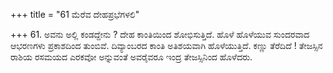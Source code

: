 +++
title = "61 ಮೆರೆವ ದೇಹಪ್ರಭೆಗಳಲಿ"

+++
61. ಅವನು ಅಲ್ಲಿ ಕಂಡದ್ದೇನು ? ದೇಹ ಕಾಂತಿಯಿಂದ ಶೋಭಿಸುತ್ತಿದೆ. ಹೊಳೆ ಹೊಳೆಯುವ ಸುಂದರವಾದ ಆಭರಣಗಳು ಪ್ರಕಾಶದಿಂದ ತುಂಬಿವೆ. ದಿವ್ಯಾಂಬರದ ಕಾಂತಿ ಅತಿಶಯವಾಗಿ ಹೊಳೆಯುತ್ತಿದೆ. ಕಣ್ಣು ತೆರೆದಿದೆ ! ತೇಜಸ್ಸಿನ ರಾಶಿಯ ರಸಮಯದ ಎರಕವೋ ಅನ್ನುವಂತೆ ಅವರೈವರೂ ಇಂದ್ರ ತೇಜಸ್ಸಿನಿಂದ ಹೊಳೆದರು.